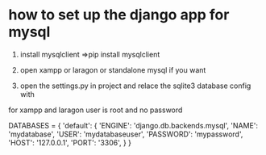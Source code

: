 # how to set up the django app for mysql

1) install mysqlclient
=>pip install mysqlclient

2) open xampp or laragon or standalone mysql if you want

3) open the settings.py in project and relace the
sqlite3 database config with

for xampp and laragon user is root and no password

DATABASES = {
    'default': {
        'ENGINE': 'django.db.backends.mysql',
        'NAME': 'mydatabase',
        'USER': 'mydatabaseuser',
        'PASSWORD': 'mypassword',
        'HOST': '127.0.0.1',
        'PORT': '3306',
    }
}
